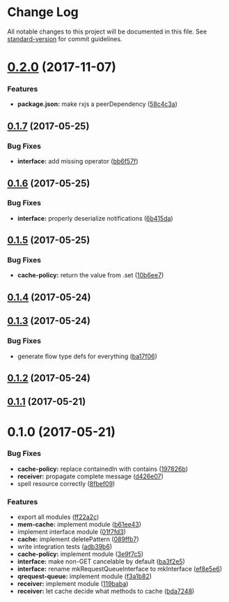 # Change Log

All notable changes to this project will be documented in this file. See [standard-version](https://github.com/conventional-changelog/standard-version) for commit guidelines.

<a name="0.2.0"></a>
# [0.2.0](https://github.com/Kriegslustig/orq/compare/v0.1.8...v0.2.0) (2017-11-07)


### Features

* **package.json:** make rxjs a peerDependency ([58c4c3a](https://github.com/Kriegslustig/orq/commit/58c4c3a))



<a name="0.1.7"></a>
## [0.1.7](https://github.com/Kriegslustig/orq/compare/v0.1.6...v0.1.7) (2017-05-25)


### Bug Fixes

* **interface:** add missing operator ([bb6f57f](https://github.com/Kriegslustig/orq/commit/bb6f57f))



<a name="0.1.6"></a>
## [0.1.6](https://github.com/Kriegslustig/orq/compare/v0.1.5...v0.1.6) (2017-05-25)


### Bug Fixes

* **interface:** properly deserialize notifications ([6b415da](https://github.com/Kriegslustig/orq/commit/6b415da))



<a name="0.1.5"></a>
## [0.1.5](https://github.com/Kriegslustig/orq/compare/v0.1.4...v0.1.5) (2017-05-25)


### Bug Fixes

* **cache-policy:** return the value from .set ([10b6ee7](https://github.com/Kriegslustig/orq/commit/10b6ee7))



<a name="0.1.4"></a>
## [0.1.4](https://github.com/Kriegslustig/orq/compare/v0.1.3...v0.1.4) (2017-05-24)



<a name="0.1.3"></a>
## [0.1.3](https://github.com/Kriegslustig/orq/compare/v0.1.2...v0.1.3) (2017-05-24)


### Bug Fixes

* generate flow type defs for everything ([ba17f06](https://github.com/Kriegslustig/orq/commit/ba17f06))



<a name="0.1.2"></a>
## [0.1.2](https://github.com/Kriegslustig/orq/compare/v0.1.1...v0.1.2) (2017-05-24)



<a name="0.1.1"></a>
## [0.1.1](https://github.com/Kriegslustig/orq/compare/v0.1.0...v0.1.1) (2017-05-21)



<a name="0.1.0"></a>
# 0.1.0 (2017-05-21)


### Bug Fixes

* **cache-policy:** replace containedIn with contains ([197826b](https://github.com/Kriegslustig/orq/commit/197826b))
* **receiver:** propagate complete message ([d426e07](https://github.com/Kriegslustig/orq/commit/d426e07))
* spell resource correctly ([8fbef09](https://github.com/Kriegslustig/orq/commit/8fbef09))


### Features

* export all modules ([ff22a2c](https://github.com/Kriegslustig/orq/commit/ff22a2c))
* **mem-cache:** implement module ([b61ee43](https://github.com/Kriegslustig/orq/commit/b61ee43))
* implement interface module ([01f7fd3](https://github.com/Kriegslustig/orq/commit/01f7fd3))
* **cache:** implement deletePattern ([089ffb7](https://github.com/Kriegslustig/orq/commit/089ffb7))
* write integration tests ([adb39b6](https://github.com/Kriegslustig/orq/commit/adb39b6))
* **cache-policy:** implement module ([3e9f7c5](https://github.com/Kriegslustig/orq/commit/3e9f7c5))
* **interface:** make non-GET cancelable by default ([ba3f2e5](https://github.com/Kriegslustig/orq/commit/ba3f2e5))
* **interface:** rename mkRequestQueueInterface to mkInterface ([ef8e5e6](https://github.com/Kriegslustig/orq/commit/ef8e5e6))
* **qrequest-queue:** implement module ([f3a1b82](https://github.com/Kriegslustig/orq/commit/f3a1b82))
* **receiver:** implement module ([119baba](https://github.com/Kriegslustig/orq/commit/119baba))
* **receiver:** let cache decide what methods to cache ([bda7248](https://github.com/Kriegslustig/orq/commit/bda7248))
